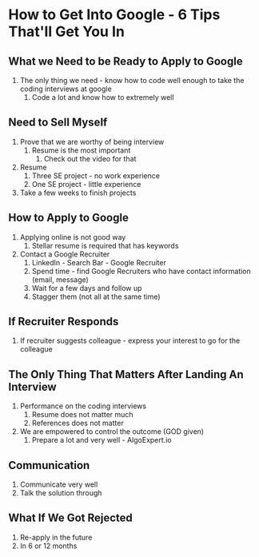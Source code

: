 # How to Get Into Google - 6 Tips That'll Get You In #
## What we Need to be Ready to Apply to Google ##
1. The only thing we need - know how to code well enough to take the coding interviews at google
	1. Code a lot and know how to extremely well

## Need to Sell Myself ##
1. Prove that we are worthy of being interview
	1. Resume is the most important
		1. Check out the video for that
2. Resume
	1. Three SE project - no work experience
	2. One SE project - little experience
3. Take a few weeks to finish projects

## How to Apply to Google ##
1. Applying online is not good way
	1. Stellar resume is required that has keywords
2. Contact a Google Recruiter
	1. LinkedIn - Search Bar - Google Recruiter
	2. Spend time - find Google Recruiters who have contact information (email, message)
	3. Wait for a few days and follow up
	4. Stagger them (not all at the same time)

## If Recruiter Responds ##
1. If recruiter suggests colleague - express your interest to go for the colleague

## The Only Thing That Matters After Landing An Interview ##
1. Performance on the coding interviews
	1. Resume does not matter much
	2. References does not matter
2. We are empowered to control the outcome (GOD given)
	1. Prepare a lot and very well - AlgoExpert.io

## Communication ##
1. Communicate very well
2. Talk the solution through

## What If We Got Rejected ##
1. Re-apply in the future
2. In 6 or 12 months